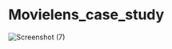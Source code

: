 # Movielens_case_study
![Screenshot (7)](https://github.com/imdSaurabh22/Movielens_case_study/assets/149091345/78dc9a7b-7482-4218-9dd3-c73c5997c4e2)
